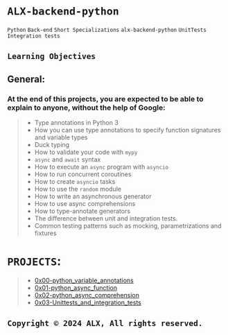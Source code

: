 # ```ALX-backend-python```

```Python```
```Back-end```
```Short Specializations```
```alx-backend-python```
```UnitTests```
```Integration tests```

## ```Learning Objectives```
## General:
### At the end of this projects, you are expected to be able to explain to anyone, without the help of Google:

>- Type annotations in Python 3
>- How you can use type annotations to specify function signatures and variable types
>- Duck typing
>- How to validate your code with ```mypy```
>- ```async``` and ```await``` syntax
>- How to execute an `async` program with ```asyncio```
>- How to run concurrent coroutines
>- How to create ```asyncio``` tasks
>- How to use the ```random``` module
>- How to write an asynchronous generator
>- How to use async comprehensions
>- How to type-annotate generators
>- The difference between unit and integration tests.
>- Common testing patterns such as mocking, parametrizations and fixtures


# ```PROJECTS```:
>- [0x00-python_variable_annotations](./0x00-python_variable_annotations/)
>- [0x01-python_async_function](./0x01-python_async_function/)
>- [0x02-python_async_comprehension](./0x02-python_async_comprehension/)
>- [0x03-Unittests_and_integration_tests](0x03-Unittests_and_integration_tests/)


## ```Copyright © 2024 ALX, All rights reserved.```

